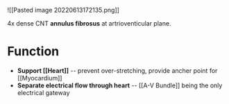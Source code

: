 ![[Pasted image 20220613172135.png]]

4x dense CNT **annulus fibrosus** at artrioventicular plane.

# Function
- **Support [[Heart]]** -- prevent over-stretching, provide ancher point for [[Myocardium]]
- **Separate electrical flow through heart** -- [[A-V Bundle]] being the only electrical gateway